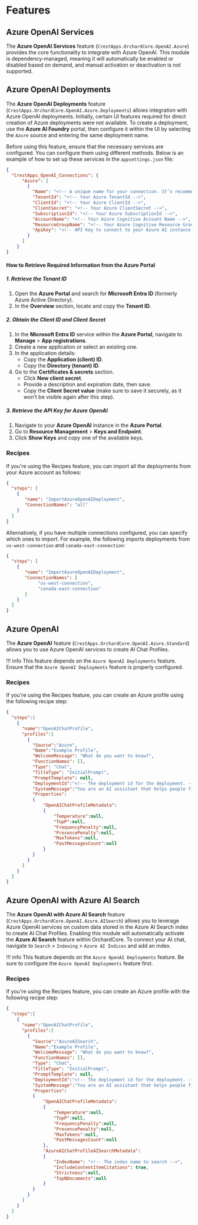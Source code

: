 # Features

## Azure OpenAI Services

The **Azure OpenAI Services** feature (`CrestApps.OrchardCore.OpenAI.Azure`) provides the core functionality to integrate with Azure OpenAI. This module is dependency-managed, meaning it will automatically be enabled or disabled based on demand, and manual activation or deactivation is not supported.

## Azure OpenAI Deployments

The **Azure OpenAI Deployments** feature (`CrestApps.OrchardCore.OpenAI.Azure.Deployments`) allows integration with Azure OpenAI deployments. Initially, certain UI features required for direct creation of Azure deployments were not available. To create a deployment, use the **Azure AI Foundry** portal, then configure it within the UI by selecting the `Azure` source and entering the same deployment name.

Before using this feature, ensure that the necessary services are configured. You can configure them using different methods. Below is an example of how to set up these services in the `appsettings.json` file:

```json
{
  "CrestApps_OpenAI_Connections": {
      "Azure": [
        {
          "Name": "<!-- A unique name for your connection. It’s recommended to match your Azure account's AccountName -->",
          "TenantId": "<!-- Your Azure TenantId -->",
          "ClientId": "<!-- Your Azure ClientId -->",
          "ClientSecret": "<!-- Your Azure ClientSecret -->",
          "SubscriptionId": "<!-- Your Azure SubscriptionId -->",
          "AccountName": "<!-- Your Azure Cognitive Account Name -->",
          "ResourceGroupName": "<!-- Your Azure Cognitive Resource Group Name -->",
          "ApiKey": "<!-- API Key to connect to your Azure AI instance -->"
        }
      ]
    }
}
```

#### How to Retrieve Required Information from the Azure Portal

##### 1. Retrieve the Tenant ID
1. Open the **Azure Portal** and search for **Microsoft Entra ID** (formerly Azure Active Directory).
2. In the **Overview** section, locate and copy the **Tenant ID**.

##### 2. Obtain the Client ID and Client Secret
1. In the **Microsoft Entra ID** service within the **Azure Portal**, navigate to **Manage** > **App registrations**.
2. Create a new application or select an existing one.
3. In the application details:
   - Copy the **Application (client) ID**.
   - Copy the **Directory (tenant) ID**.
4. Go to the **Certificates & secrets** section.
   - Click **New client secret**.
   - Provide a description and expiration date, then save.
   - Copy the **Client Secret value** (make sure to save it securely, as it won’t be visible again after this step).

##### 3. Retrieve the API Key for Azure OpenAI
1. Navigate to your **Azure OpenAI** instance in the **Azure Portal**.
2. Go to **Resource Management** > **Keys and Endpoint**.
3. Click **Show Keys** and copy one of the available keys.

### Recipes

If you're using the Recipes feature, you can import all the deployments from your Azure account as follows:

```json
{
  "steps": [
    {
       "name": "ImportAzureOpenAIDeployment",
       "ConnectionNames": "all"
    }
  ]
}
```

Alternatively, if you have multiple connections configured, you can specify which ones to import. For example, the following imports deployments from `us-west-connection` and `canada-east-connection`:

```json
{
  "steps": [
    {
       "name": "ImportAzureOpenAIDeployment",
       "ConnectionNames": [
            "us-west-connection",
            "canada-east-connection"
       ]
    }
  ]
}
```

## Azure OpenAI

The **Azure OpenAI** feature (`CrestApps.OrchardCore.OpenAI.Azure.Standard`) allows you to use Azure OpenAI services to create AI Chat Profiles.

!!! info
    This feature depends on the `Azure OpenAI Deployments` feature. Ensure that the `Azure OpenAI Deployments` feature is properly configured.

### Recipes

If you're using the Recipes feature, you can create an Azure profile using the following recipe step:

```json
{
  "steps":[
    {
      "name":"OpenAIChatProfile",
      "profiles":[
        {
          "Source":"Azure",
          "Name":"Example Profile",
          "WelcomeMessage": "What do you want to know?",
          "FunctionNames": [],
          "Type": "Chat",
          "TitleType": "InitialPrompt",
          "PromptTemplate": null,
          "DeploymentId":"<!-- The deployment id for the deployment. -->",
          "SystemMessage":"You are an AI assistant that helps people find information.",
          "Properties": 
          {
              "OpenAIChatProfileMetadata": 
              {
                  "Temperature":null,
                  "TopP":null,
                  "FrequencyPenalty":null,
                  "PresencePenalty":null,
                  "MaxTokens":null,
                  "PastMessagesCount":null
              }
          }
        }
      ]
    }
  ]
}
```

## Azure OpenAI with Azure AI Search

The **Azure OpenAI with Azure AI Search** feature (`CrestApps.OrchardCore.OpenAI.Azure.AISearch`) allows you to leverage Azure OpenAI services on custom data stored in the Azure AI Search index to create AI Chat Profiles. Enabling this module will automatically activate the **Azure AI Search** feature within OrchardCore. To connect your AI chat, navigate to `Search` > `Indexing` > `Azure AI Indices` and add an index.

!!! info
    This feature depends on the `Azure OpenAI Deployments` feature. Be sure to configure the `Azure OpenAI Deployments` feature first.

### Recipes

If you're using the Recipes feature, you can create an Azure profile with the following recipe step:

```json
{
  "steps":[
    {
      "name":"OpenAIChatProfile",
      "profiles":[
        {
          "Source":"AzureAISearch",
          "Name":"Example Profile",
          "WelcomeMessage": "What do you want to know?",
          "FunctionNames": [],
          "Type": "Chat",
          "TitleType": "InitialPrompt",
          "PromptTemplate": null,
          "DeploymentId":"<!-- The deployment id for the deployment. -->",
          "SystemMessage":"You are an AI assistant that helps people find information.",
          "Properties": 
          {
              "OpenAIChatProfileMetadata": 
              {
                  "Temperature":null,
                  "TopP":null,
                  "FrequencyPenalty":null,
                  "PresencePenalty":null,
                  "MaxTokens":null,
                  "PastMessagesCount":null
              },
              "AzureAIChatProfileAISearchMetadata":
              {
                  "IndexName": "<!-- The index name to search -->",
                  "IncludeContentItemCitations": true,
                  "Strictness":null,
                  "TopNDocuments":null
              }
          }
        }
      ]
    }
  ]
}
```
